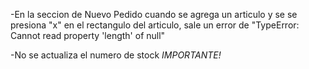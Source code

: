 -En la seccion de Nuevo Pedido cuando se agrega un articulo y se se presiona "x" en el rectangulo del articulo, sale un error de "TypeError: Cannot read property 'length' of null"

-No se actualiza el numero de stock *IMPORTANTE!*

